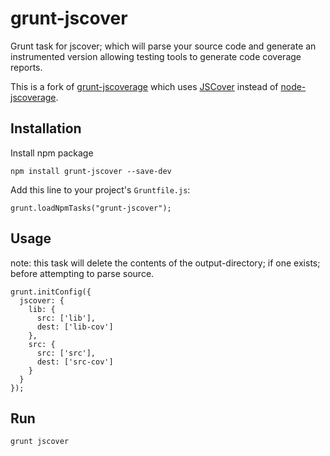 # grunt-jscover

Grunt task for jscover; which will parse your source code and generate an instrumented version allowing testing tools to generate code coverage reports.

This is a fork of [grunt-jscoverage](https://github.com/AndrewKeig/grunt-jscoverage) which uses [JSCover](http://tntim96.github.com/JSCover/) instead of [node-jscoverage](https://github.com/visionmedia/node-jscoverage).


## Installation

Install npm package

    npm install grunt-jscover --save-dev

Add this line to your project's `Gruntfile.js`:

    grunt.loadNpmTasks("grunt-jscover");


## Usage

note: this task will delete the contents of the output-directory; if one exists; before attempting to parse source.

````
grunt.initConfig({
  jscover: {
    lib: { 
      src: ['lib'],
      dest: ['lib-cov']
    },
    src: {
      src: ['src'],
      dest: ['src-cov']
    }
  }
});
````

## Run
````
grunt jscover
````
